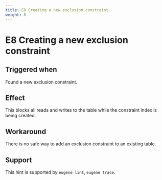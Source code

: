 ```yaml
---
title: E8 Creating a new exclusion constraint
weight: 8
---
```


# E8 Creating a new exclusion constraint

## Triggered when

Found a new exclusion constraint.

## Effect

This blocks all reads and writes to the table while the constraint index is being created.

## Workaround

There is no safe way to add an exclusion constraint to an existing table.

## Support

This hint is supported by `eugene lint`, `eugene trace`.

